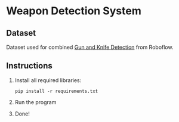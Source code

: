# Weapon Detection System

## Dataset

Dataset used for combined [Gun and Knife Detection](https://universe.roboflow.com/mahad-ahmed/gun-and-knife-detection) from Roboflow.

## Instructions

1. Install all required libraries:
   ```
   pip install -r requirements.txt
   ```

2. Run the program

3. Done!
